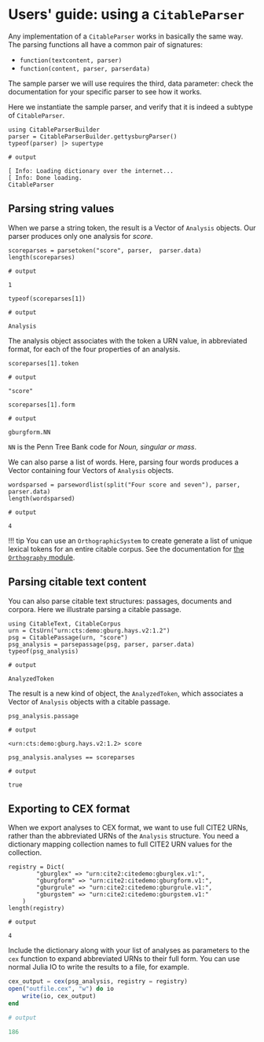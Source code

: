 # Users' guide: using a `CitableParser`

Any implementation of a `CitableParser` works in basically the same way.  The parsing functions all have a common pair of signatures:

- `function(textcontent, parser)`
- `function(content, parser, parserdata)`

The sample parser we will use requires the third, data parameter: check the documentation for your specific parser to see how it works.



Here we instantiate the sample parser, and verify that it is indeed a subtype of `CitableParser`.

```jldoctest parsing
using CitableParserBuilder
parser = CitableParserBuilder.gettysburgParser()
typeof(parser) |> supertype

# output

[ Info: Loading dictionary over the internet...
[ Info: Done loading.
CitableParser
```

## Parsing string values

When we parse a string token, the result is a Vector of `Analysis` objects. Our parser produces only one analysis for *score*.

```jldoctest parsing
scoreparses = parsetoken("score", parser,  parser.data)
length(scoreparses)

# output

1
```
```jldoctest parsing
typeof(scoreparses[1])

# output

Analysis
```

The analysis object associates with the token a URN value, in abbreviated format, for each of the four properties of an analysis.

```jldoctest parsing
scoreparses[1].token

# output

"score"
```

```jldoctest parsing
scoreparses[1].form

# output

gburgform.NN
```

`NN` is the Penn Tree Bank code for *Noun, singular or mass*.

We can also parse a list of words. Here, parsing four words produces a Vector containing four Vectors of `Analysis` objects.

```jldoctest parsing
wordsparsed = parsewordlist(split("Four score and seven"), parser, parser.data)
length(wordsparsed)

# output

4
```


!!! tip
    You can use an `OrthographicSystem` to create generate a list of unique lexical tokens for an entire citable corpus. See the documentation for [the `Orthography` module](https://hcmid.github.io/Orthography.jl/stable/guide/corpora/).




## Parsing citable text content


You can also parse citable text structures: passages, documents and corpora.  Here we illustrate parsing a citable passage.

```jldoctest parsing
using CitableText, CitableCorpus
urn = CtsUrn("urn:cts:demo:gburg.hays.v2:1.2")
psg = CitablePassage(urn, "score")
psg_analysis = parsepassage(psg, parser, parser.data)
typeof(psg_analysis)

# output

AnalyzedToken
```

The result is a new kind of object, the `AnalyzedToken`, which associates a Vector of `Analysis` objects with a citable passage.


```jldoctest parsing
psg_analysis.passage

# output

<urn:cts:demo:gburg.hays.v2:1.2> score
```

```jldoctest parsing
psg_analysis.analyses == scoreparses

# output

true
```

## Exporting to CEX format

When we export analyses to CEX format, we want to use full CITE2 URNs, rather than the abbreviated URNs of the `Analysis` structure.  You need a dictionary mapping collection names to full CITE2 URN values for the collection.

```jldoctest parsing
registry = Dict(
        "gburglex" => "urn:cite2:citedemo:gburglex.v1:",
        "gburgform" => "urn:cite2:citedemo:gburgform.v1:",
        "gburgrule" => "urn:cite2:citedemo:gburgrule.v1:",
        "gburgstem" => "urn:cite2:citedemo:gburgstem.v1:"
    )
length(registry)

# output

4
```

Include the dictionary along with your list of analyses as parameters to the `cex` function to expand abbreviated URNs to their full form.  You can use normal Julia IO to write the results to a file, for example.

```julia
cex_output = cex(psg_analysis, registry = registry)
open("outfile.cex", "w") do io
    write(io, cex_output)
end

# output

186
```